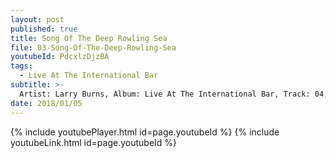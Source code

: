 ```yaml
---
layout: post
published: true
title: Song Of The Deep Rowling Sea
file: 03-Song-Of-The-Deep-Rowling-Sea
youtubeId: PdcxlzDjzBA
tags:
  - Live At The International Bar
subtitle: >-
  Artist: Larry Burns, Album: Live At The International Bar, Track: 04, Title: Song Of The Deep Rowling Sea
date: 2018/01/05
---
```

{% include youtubePlayer.html id=page.youtubeId %}
{% include youtubeLink.html id=page.youtubeId %}